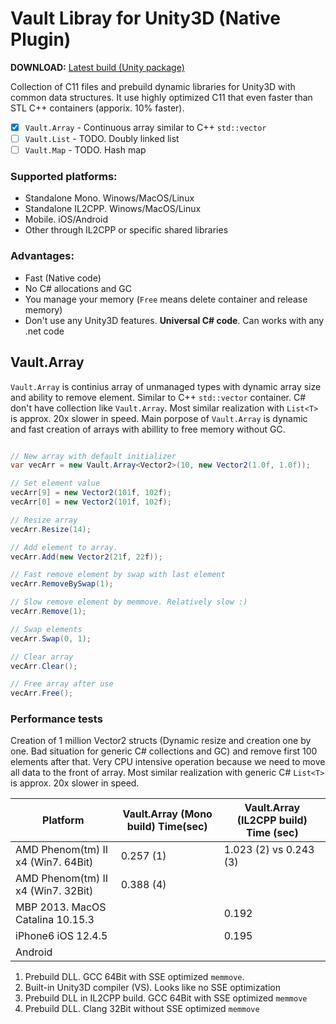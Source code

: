 # Vault Libray for Unity3D (Native Plugin)

**DOWNLOAD:** [Latest build (Unity package)](https://github.com/dasannikov/Vault/releases)

Collection of C11 files and prebuild dynamic libraries for Unity3D with common data structures. It use highly optimized C11 that even faster than STL C++ containers (apporix. 10% faster).
- [x] `Vault.Array` - Continuous array similar to C++ `std::vector`
- [ ] `Vault.List` - TODO. Doubly linked list
- [ ] `Vault.Map` - TODO. Hash map

### Supported platforms:
- Standalone Mono. Winows/MacOS/Linux
- Standalone IL2CPP. Winows/MacOS/Linux
- Mobile. iOS/Android
- Other through IL2CPP or specific shared libraries

### Advantages:
- Fast (Native code)
- No C# allocations and GC
- You manage your memory (`Free` means delete container and release memory)
- Don't use any Unity3D features. **Universal C# code**. Can works with any .net code

## Vault.Array
`Vault.Array` is continius array of unmanaged types with dynamic array size and ability to remove element. Similar to C++ `std::vector` container. C# don't have collection like `Vault.Array`. Most similar realization with `List<T>` is approx. 20x slower in speed. Main porpose of `Vault.Array` is dynamic and fast creation of arrays with abillity to free memory without GC.

```csharp

// New array with default initializer
var vecArr = new Vault.Array<Vector2>(10, new Vector2(1.0f, 1.0f));

// Set element value
vecArr[9] = new Vector2(101f, 102f);
vecArr[0] = new Vector2(101f, 102f);

// Resize array
vecArr.Resize(14);

// Add element to array.
vecArr.Add(new Vector2(21f, 22f));

// Fast remove element by swap with last element
vecArr.RemoveBySwap(1);

// Slow remove element by memmove. Relatively slow :)
vecArr.Remove(1);

// Swap elements
vecArr.Swap(0, 1);

// Clear array
vecArr.Clear();

// Free array after use
vecArr.Free();

```

### Performance tests
 Creation of 1 million Vector2 structs (Dynamic resize and creation one by one. Bad situation for generic C# collections and GC) and remove first 100 elements after that. Very CPU intensive operation because we need to move all data to the front of array. Most similar realization with generic C# `List<T>` is approx. 20x slower in speed.


| Platform | Vault.Array (Mono build) Time(sec) | Vault.Array (IL2CPP build) Time (sec) |
|----------|----------------|-------------------|
| AMD Phenom(tm) II x4 (Win7. 64Bit) | 0.257 (1) | 1.023 (2) vs 0.243 (3) |
| AMD Phenom(tm) II x4 (Win7. 32Bit) | 0.388 (4) |  |
| MBP 2013. MacOS Catalina 10.15.3 |  | 0.192 |
| iPhone6 iOS 12.4.5 |  | 0.195 |
| Android |  |  |

1. Prebuild DLL. GCC 64Bit with SSE optimized `memmove`.
2. Built-in Unity3D compiler (VS). Looks like no SSE optimization
3. Prebuild DLL in IL2CPP build. GCC 64Bit with SSE optimized `memmove`
4. Prebuild DLL. Clang 32Bit without SSE optimized `memmove`
